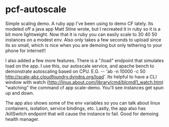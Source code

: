 pcf-autoscale
=============

Simple scaling demo.  A ruby app I've been using to demo CF lately.  Its modeled off a java app Matt Stine wrote, but I recreated it in ruby so it is a bit more lightweight.  Now that it is ruby you can easily scale to 30 40 50 instances on a modest env.  Also only takes a few seconds to upload since its so small, which is nice when you are demoing but only tethering to your phone for internet!!

I also added a few more features.  There is a "/load" endpoint that simulates load on the app.  I use this, our autoscale service, and apache bench to demonstrate autoscaling based on CPU.  E.G. --  'ab -n 10000 -c 50 http://scale-abz.cloudfoundry.dyndns.org/load'.  Its helpful to have a CLI window with watch (http://linux.about.com/library/cmd/blcmdl1_watch.htm)   "watching" the command cf app scale-demo.   You'll see instances get spun up and down.

The app also shows some of the env variables so you can talk about linux containers, isolation, service bindings, etc.  Lastly, the app also has /killSwitch endpoint that will cause the instance to fail.  Good for demoing health manager.
